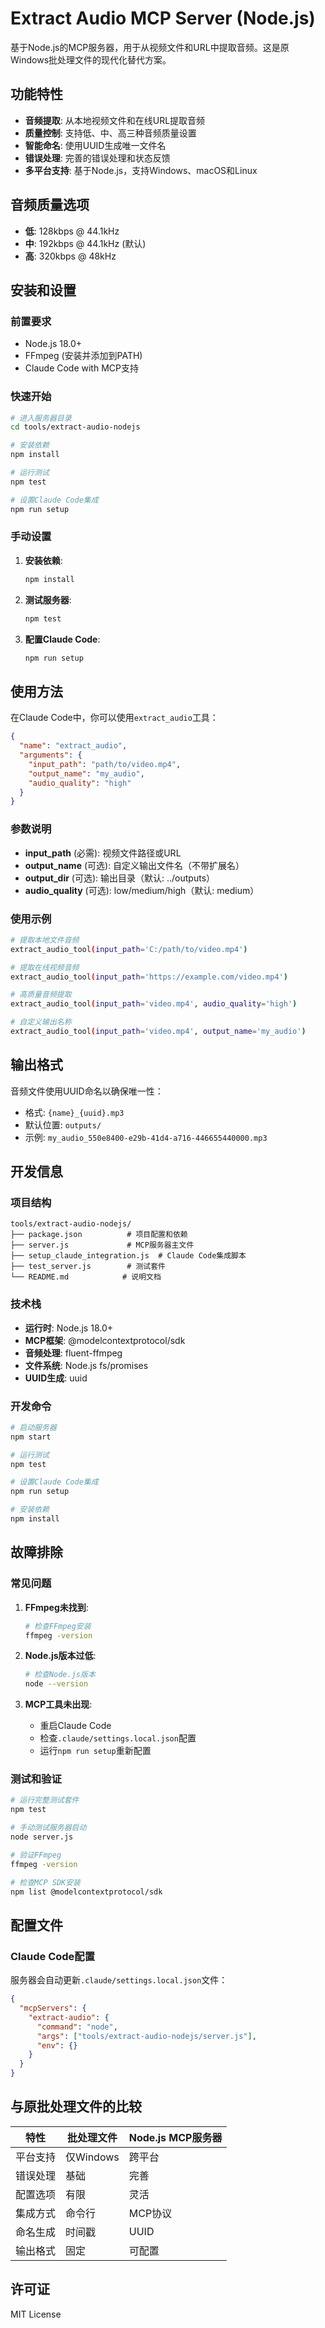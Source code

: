 # Extract Audio MCP Server (Node.js)

基于Node.js的MCP服务器，用于从视频文件和URL中提取音频。这是原Windows批处理文件的现代化替代方案。

## 功能特性

- **音频提取**: 从本地视频文件和在线URL提取音频
- **质量控制**: 支持低、中、高三种音频质量设置
- **智能命名**: 使用UUID生成唯一文件名
- **错误处理**: 完善的错误处理和状态反馈
- **多平台支持**: 基于Node.js，支持Windows、macOS和Linux

## 音频质量选项

- **低**: 128kbps @ 44.1kHz
- **中**: 192kbps @ 44.1kHz (默认)
- **高**: 320kbps @ 48kHz

## 安装和设置

### 前置要求

- Node.js 18.0+
- FFmpeg (安装并添加到PATH)
- Claude Code with MCP支持

### 快速开始

```bash
# 进入服务器目录
cd tools/extract-audio-nodejs

# 安装依赖
npm install

# 运行测试
npm test

# 设置Claude Code集成
npm run setup
```

### 手动设置

1. **安装依赖**:
   ```bash
   npm install
   ```

2. **测试服务器**:
   ```bash
   npm test
   ```

3. **配置Claude Code**:
   ```bash
   npm run setup
   ```

## 使用方法

在Claude Code中，你可以使用`extract_audio`工具：

```json
{
  "name": "extract_audio",
  "arguments": {
    "input_path": "path/to/video.mp4",
    "output_name": "my_audio",
    "audio_quality": "high"
  }
}
```

### 参数说明

- **input_path** (必需): 视频文件路径或URL
- **output_name** (可选): 自定义输出文件名（不带扩展名）
- **output_dir** (可选): 输出目录（默认: ../outputs）
- **audio_quality** (可选): low/medium/high（默认: medium）

### 使用示例

```bash
# 提取本地文件音频
extract_audio_tool(input_path='C:/path/to/video.mp4')

# 提取在线视频音频
extract_audio_tool(input_path='https://example.com/video.mp4')

# 高质量音频提取
extract_audio_tool(input_path='video.mp4', audio_quality='high')

# 自定义输出名称
extract_audio_tool(input_path='video.mp4', output_name='my_audio')
```

## 输出格式

音频文件使用UUID命名以确保唯一性：
- 格式: `{name}_{uuid}.mp3`
- 默认位置: `outputs/`
- 示例: `my_audio_550e8400-e29b-41d4-a716-446655440000.mp3`

## 开发信息

### 项目结构

```
tools/extract-audio-nodejs/
├── package.json          # 项目配置和依赖
├── server.js             # MCP服务器主文件
├── setup_claude_integration.js  # Claude Code集成脚本
├── test_server.js        # 测试套件
└── README.md            # 说明文档
```

### 技术栈

- **运行时**: Node.js 18.0+
- **MCP框架**: @modelcontextprotocol/sdk
- **音频处理**: fluent-ffmpeg
- **文件系统**: Node.js fs/promises
- **UUID生成**: uuid

### 开发命令

```bash
# 启动服务器
npm start

# 运行测试
npm test

# 设置Claude Code集成
npm run setup

# 安装依赖
npm install
```

## 故障排除

### 常见问题

1. **FFmpeg未找到**:
   ```bash
   # 检查FFmpeg安装
   ffmpeg -version
   ```

2. **Node.js版本过低**:
   ```bash
   # 检查Node.js版本
   node --version
   ```

3. **MCP工具未出现**:
   - 重启Claude Code
   - 检查`.claude/settings.local.json`配置
   - 运行`npm run setup`重新配置

### 测试和验证

```bash
# 运行完整测试套件
npm test

# 手动测试服务器启动
node server.js

# 验证FFmpeg
ffmpeg -version

# 检查MCP SDK安装
npm list @modelcontextprotocol/sdk
```

## 配置文件

### Claude Code配置

服务器会自动更新`.claude/settings.local.json`文件：

```json
{
  "mcpServers": {
    "extract-audio": {
      "command": "node",
      "args": ["tools/extract-audio-nodejs/server.js"],
      "env": {}
    }
  }
}
```

## 与原批处理文件的比较

| 特性 | 批处理文件 | Node.js MCP服务器 |
|------|-----------|------------------|
| 平台支持 | 仅Windows | 跨平台 |
| 错误处理 | 基础 | 完善 |
| 配置选项 | 有限 | 灵活 |
| 集成方式 | 命令行 | MCP协议 |
| 命名生成 | 时间戳 | UUID |
| 输出格式 | 固定 | 可配置 |

## 许可证

MIT License